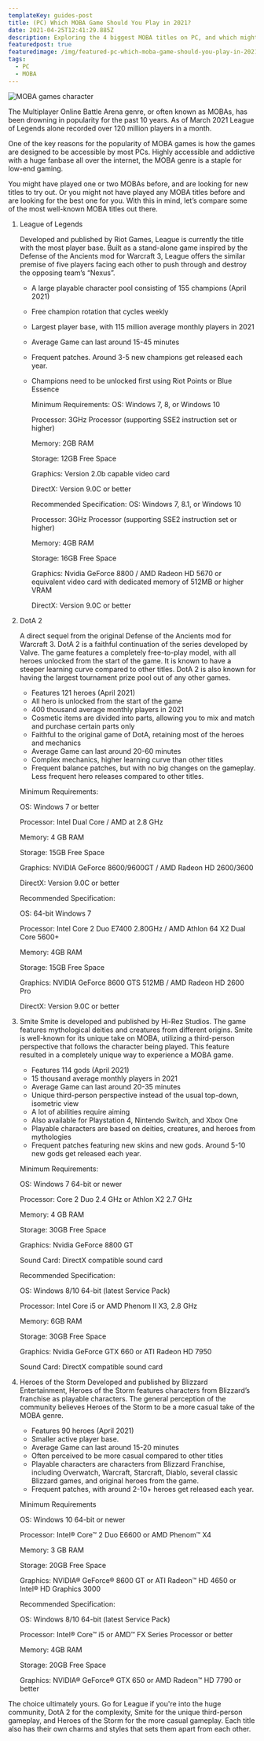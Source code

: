 ```yaml
---
templateKey: guides-post
title: (PC) Which MOBA Game Should You Play in 2021?
date: 2021-04-25T12:41:29.885Z
description: Exploring the 4 biggest MOBA titles on PC, and which might suit you.
featuredpost: true
featuredimage: /img/featured-pc-which-moba-game-should-you-play-in-2021-.webp
tags:
  - PC
  - MOBA
---
```

![MOBA games character](/img/featured-pc-which-moba-game-should-you-play-in-2021-.webp "MOBA games character")

The Multiplayer Online Battle Arena genre, or often known as MOBAs, has been drowning in popularity for the past 10 years. As of March 2021 League of Legends alone recorded over 120 million players in a month.  

One of the key reasons for the popularity of MOBA games is how the games are designed to be accessible by most PCs. Highly accessible and addictive with a huge fanbase all over the internet, the MOBA genre is a staple for low-end gaming.

You might have played one or two MOBAs before, and are looking for new titles to try out. Or you might not have played any MOBA titles before and are looking for the best one for you. With this in mind, let’s compare some of the most well-known MOBA titles out there.

1. League of Legends

      Developed and published by Riot Games, League is currently the title with the most player base. Built as a stand-alone game inspired by the Defense of the Ancients mod for Warcraft 3, League offers the similar premise of five players facing each other to push through and destroy the opposing team’s “Nexus”.

   * A large playable character pool consisting of 155 champions (April 2021)
   * Free champion rotation that cycles weekly
   * Largest player base, with 115 million average monthly players in 2021
   * Average Game can last around 15-45 minutes
   * Frequent patches. Around 3-5 new champions get released each year.
   * Champions need to be unlocked first using Riot Points or Blue Essence

        Minimum Requirements:
        OS: Windows 7, 8, or Windows 10

        Processor: 3GHz Processor (supporting SSE2 instruction set or higher)

        Memory: 2GB RAM

        Storage: 12GB Free Space

        Graphics: Version 2.0b capable video card

        DirectX: Version 9.0C or better

        Recommended Specification:
        OS: Windows 7, 8.1, or Windows 10

        Processor: 3GHz Processor (supporting SSE2 instruction set or higher)

        Memory: 4GB RAM

        Storage: 16GB Free Space

        Graphics: Nvidia GeForce 8800 / AMD Radeon HD 5670 or equivalent video card with dedicated memory of 512MB or higher VRAM

        DirectX: Version 9.0C or better
2. DotA 2

   A direct sequel from the original Defense of the Ancients mod for Warcraft 3. DotA 2 is a faithful continuation of the series developed by Valve. The game features a completely free-to-play model, with all heroes unlocked from the start of the game. It is known to have a steeper learning curve compared to other titles. DotA 2 is also known for having the largest tournament prize pool out of any other games.

   * Features 121 heroes (April 2021)
   * All hero is unlocked from the start of the game
   * 400 thousand average monthly players in 2021
   * Cosmetic items are divided into parts, allowing you to mix and match and purchase certain parts only
   * Faithful to the original game of DotA, retaining most of the heroes and mechanics
   * Average Game can last around 20-60 minutes 
   * Complex mechanics, higher learning curve than other titles
   * Frequent balance patches, but with no big changes on the gameplay. Less frequent hero releases compared to other titles.

   Minimum Requirements:

   OS: Windows 7 or better

   Processor: Intel Dual Core / AMD at 2.8 GHz

   Memory: 4 GB RAM

   Storage: 15GB Free Space

   Graphics: NVIDIA GeForce 8600/9600GT / AMD Radeon HD 2600/3600

   DirectX: Version 9.0C or better

   Recommended Specification:

   OS: 64-bit Windows 7

   Processor: Intel Core 2 Duo E7400 2.80GHz / AMD Athlon 64 X2 Dual Core 5600+

   Memory: 4GB RAM

   Storage: 15GB Free Space

   Graphics: NVIDIA GeForce 8600 GTS 512MB / AMD Radeon HD 2600 Pro

   DirectX: Version 9.0C or better
3. Smite
   Smite is developed and published by Hi-Rez Studios. The game features mythological deities and creatures from different origins.  Smite is well-known for its unique take on MOBA, utilizing a third-person perspective that follows the character being played.  This feature resulted in a completely unique way to experience a MOBA game.

   * Features 114 gods (April 2021)
   * 15 thousand average monthly players in 2021
   * Average Game can last around 20-35 minutes
   * Unique third-person perspective instead of the usual top-down, isometric view
   * A lot of abilities require aiming
   * Also available for Playstation 4, Nintendo Switch, and Xbox One
   * Playable characters are based on deities, creatures, and heroes from mythologies
   * Frequent patches featuring new skins and new gods. Around 5-10 new gods get released each year.

   Minimum Requirements:

   OS: Windows 7 64-bit or newer

   Processor: Core 2 Duo 2.4 GHz or Athlon X2 2.7 GHz

   Memory: 4 GB RAM

   Storage: 30GB Free Space

   Graphics: Nvidia GeForce 8800 GT

   Sound Card: DirectX compatible sound card

   Recommended Specification:

   OS: Windows 8/10 64-bit (latest Service Pack)

   Processor: Intel Core i5 or AMD Phenom II X3, 2.8 GHz 

   Memory: 6GB RAM

   Storage: 30GB Free Space

   Graphics: Nvidia GeForce GTX 660 or ATI Radeon HD 7950

   Sound Card: DirectX compatible sound card
4. Heroes of the Storm
   Developed and published by Blizzard Entertainment, Heroes of the Storm features characters from Blizzard’s franchise as playable characters. The general perception of the community believes Heroes of the Storm to be a more casual take of the MOBA genre.

   * Features 90 heroes (April 2021)
   * Smaller active player base. 
   * Average Game can last around 15-20 minutes
   * Often perceived to be more casual compared to other titles
   * Playable characters are characters from Blizzard Franchise, including Overwatch, Warcraft, Starcraft, Diablo, several classic Blizzard games, and original heroes from the game.
   * Frequent patches, with around 2-10+ heroes get released each year.

   Minimum Requirements

   OS: Windows 10 64-bit or newer

   Processor: Intel® Core™ 2 Duo E6600 or AMD Phenom™ X4

   Memory: 3 GB RAM

   Storage: 20GB Free Space

   Graphics: NVIDIA® GeForce® 8600 GT or ATI Radeon™ HD 4650 or Intel® HD    Graphics 3000

   Recommended Specification:

   OS: Windows 8/10 64-bit (latest Service Pack)

   Processor: Intel® Core™ i5 or AMD™ FX Series Processor or better

   Memory: 4GB RAM

   Storage: 20GB Free Space

   Graphics: NVIDIA® GeForce® GTX 650 or AMD Radeon™ HD 7790 or better

The choice ultimately yours. Go for League if you're into the huge community, DotA 2 for the complexity, Smite for the unique third-person gameplay, and Heroes of the Storm for the more casual gameplay. Each title also has their own charms and styles that sets them apart from each other.